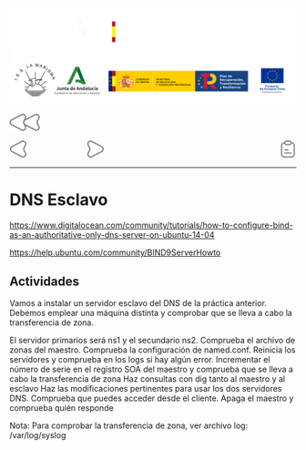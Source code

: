 ![](/.resGen/_bannerD.png#gh-dark-mode-only)
![](/.resGen/_bannerL.png#gh-light-mode-only)

<a href="/Tema2/readme.md"><img src="/.resGen/_back.svg" width="52.5"></a>

<a href="6.md"><img src="/.resGen/_arrow_r.svg" width="30"></a>
&emsp;&emsp;&emsp;&emsp;&emsp;&emsp;&emsp;
<a href="8.md"><img src="/.resGen/_arrow.svg" width="30"></a>
<a href="7.1.md"><img src="/.resGen/_notes.svg" width="30" align="right"></a>

---

# DNS Esclavo

https://www.digitalocean.com/community/tutorials/how-to-configure-bind-as-an-authoritative-only-dns-server-on-ubuntu-14-04

https://help.ubuntu.com/community/BIND9ServerHowto

## Actividades

Vamos a instalar un servidor esclavo del DNS de la práctica anterior. Debemos emplear una máquina distinta y comprobar que se lleva a cabo la transferencia de zona.

El servidor primarios será ns1 y el secundario ns2.
Comprueba el archivo de zonas del maestro.
Comprueba la configuración de named.conf.
Reinicia los servidores y comprueba en los logs si hay algún error. 
Incrementar el número de serie en el registro SOA del maestro y comprueba que se lleva a cabo la transferencia de zona
Haz consultas con dig tanto al maestro y al esclavo
Haz las modificaciones pertinentes para usar los dos servidores DNS.
Comprueba que puedes acceder desde el cliente.
Apaga el maestro y comprueba quién responde

Nota: Para comprobar la transferencia de zona, ver archivo log: /var/log/syslog

